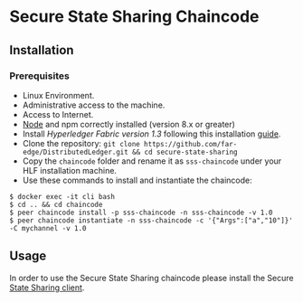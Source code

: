 # Secure State Sharing Chaincode

## Installation
### Prerequisites
* Linux Environment.
* Administrative access to the machine.
* Access to Internet.
* [Node](https://nodejs.org/en/download/) and npm correctly installed (version 8.x or greater)
* Install *Hyperledger Fabric version 1.3* following this installation [guide](https://hyperledger-fabric.readthedocs.io/en/release-1.3/getting_started.html).
* Clone the repository: `git clone https://github.com/far-edge/DistributedLedger.git && cd secure-state-sharing`
* Copy the `chaincode` folder and rename it as `sss-chaincode` under your HLF installation machine.
* Use these commands to install and instantiate the chaincode: 
```
$ docker exec -it cli bash
$ cd .. && cd chaincode
$ peer chaincode install -p sss-chaincode -n sss-chaincode -v 1.0
$ peer chaincode instantiate -n sss-chaincode -c '{"Args":["a","10"]}' -C mychannel -v 1.0
```

## Usage
In order to use the Secure State Sharing chaincode please install the Secure [State Sharing client](https://github.com/far-edge/DistributedLedger/tree/develop/secure-state-sharing/client).
